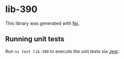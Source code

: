 # lib-390

This library was generated with [Nx](https://nx.dev).

## Running unit tests

Run `nx test lib-390` to execute the unit tests via [Jest](https://jestjs.io).
